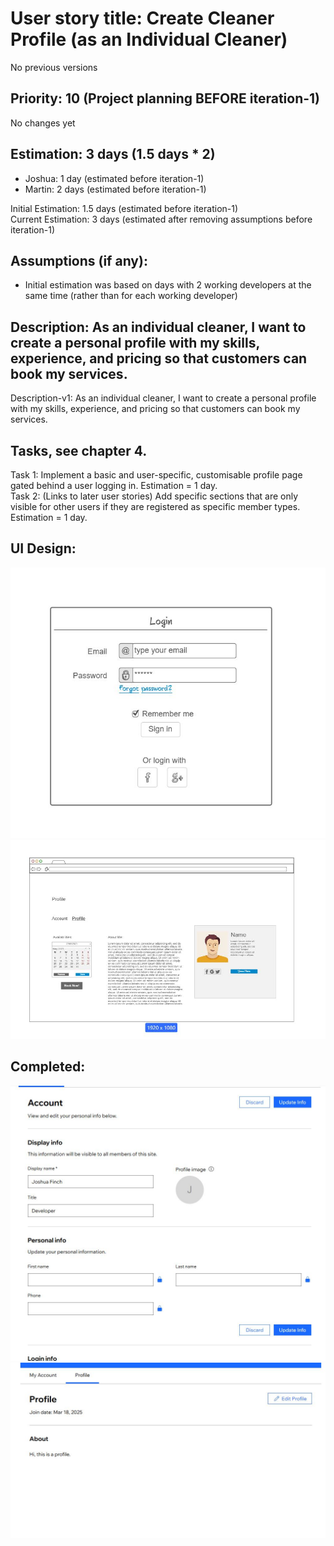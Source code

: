 # User story title: Create Cleaner Profile (as an Individual Cleaner)
No previous versions

## Priority: 10 (Project planning BEFORE iteration-1)
No changes yet

## Estimation: 3 days (1.5 days * 2)
* Joshua: 1 day (estimated before iteration-1)
* Martin: 2 days (estimated before iteration-1)

Initial Estimation: 1.5 days (estimated before iteration-1)  
Current Estimation: 3 days (estimated after removing assumptions before iteration-1)

## Assumptions (if any):
* Initial estimation was based on days with 2 working developers at the same time (rather than for each working developer)

## Description: As an individual cleaner, I want to create a personal profile with my skills, experience, and pricing so that customers can book my services.
Description-v1: As an individual cleaner, I want to create a personal profile with my skills, experience, and pricing so that customers can book my services.

## Tasks, see chapter 4.
Task 1: Implement a basic and user-specific, customisable profile page gated behind a user logging in. Estimation = 1 day.  
Task 2: (Links to later user stories) Add specific sections that are only visible for other users if they are registered as specific member types. Estimation = 1 day.

## UI Design:
![image alt](../images/mockup_login.JPG)
![image alt](../images/mockup_profile.JPG)

## Completed:
![image alt](../images/21and1dash1_website_account_info.JPG)
![image alt](../images/21and1dash2_website_profile_page.JPG)
